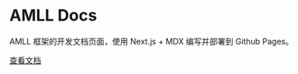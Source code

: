 # AMLL Docs

AMLL 框架的开发文档页面，使用 Next.js + MDX 编写并部署到 Github Pages。

[查看文档](https://steve-xmh.github.io/applemusic-like-lyrics/zh-CN)
